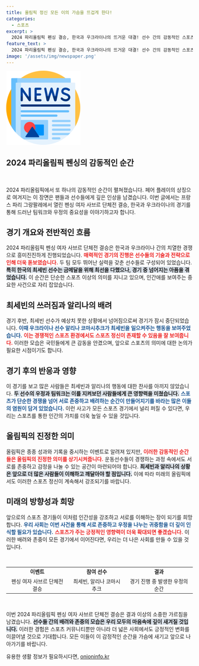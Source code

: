 ```yaml
---
title: 올림픽 정신 모든 이의 가슴을 뜨겁게 한다!
categories:
  - 스포츠
excerpt: >
  2024 파리올림픽 펜싱 결승, 한국과 우크라이나의 뜨거운 대결! 선수 간의 감동적인 스포츠 정신이 담긴 한 장면이 화제다. 궁금하지 않나요?
feature_text: >
  2024 파리올림픽 펜싱 결승, 한국과 우크라이나의 뜨거운 대결! 선수 간의 감동적인 스포츠 정신이 담긴 한 장면이 화제다. 궁금하지 않나요?
image: '/assets/img/newspaper.png'
---
```


<p><img src="/assets/img/newspaper.png" alt="kimp 속보" /></p>

<h2 data-ke-size="size26">2024 파리올림픽 펜싱의 감동적인 순간</h2>

<p data-ke-size="size16">&nbsp;</p>

<p>2024 파리올림픽에서 또 하나의 감동적인 순간이 펼쳐졌습니다. 페어 플레이의 상징으로 여겨지는 이 장면은 팬들과 선수들에게 깊은 인상을 남겼습니다. 이번 글에서는 프랑스 파리 그랑팔레에서 열린 펜싱 여자 사브르 단체전 결승, 한국과 우크라이나의 경기를 통해 드러난 팀워크와 우정의 중요성을 이야기하고자 합니다.</p>

<h2>경기 개요와 전반적인 흐름</h2>

<p>2024 파리올림픽 펜싱 여자 사브르 단체전 결승은 한국과 우크라이나 간의 치열한 경쟁으로 흥미진진하게 진행되었습니다. <b><span style="color: #ee2323;">매력적인 경기의 진행은 선수들의 기술과 전략으로 인해 더욱 돋보였습니다.</span></b> 두 팀 모두 뛰어난 실력을 갖춘 선수들로 구성되어 있었습니다. <b><span style="background-color: #21538527;">특히 한국의 최세빈 선수는 금메달을 위해 최선을 다했으나, 경기 중 넘어지는 아픔을 겪었습니다.</span></b> 이 순간은 단순한 스포츠 이상의 의미를 지니고 있으며, 인간애를 보여주는 중요한 사건으로 자리 잡았습니다.</p>

<h2>최세빈의 쓰러짐과 알리나의 배려</h2>

<p>경기 후반, 최세빈 선수가 예상치 못한 상황에서 넘어짐으로써 경기가 잠시 중단되었습니다. <b><span style="color: #1a5490;">이때 우크라이나 선수 알리나 코마시추크가 최세빈을 일으켜주는 행동을 보여주었습니다.</span></b> <b><span style="color: #ee2323;">이는 경쟁적인 스포츠 환경에서도 스포츠 정신이 존재할 수 있음을 잘 보여줍니다.</span></b> 이러한 모습은 국민들에게 큰 감동을 안겼으며, 앞으로 스포츠의 의미에 대한 논의가 필요한 시점이기도 합니다.</p>

<h2>경기 후의 반응과 영향</h2>

<p>이 경기를 보고 많은 사람들은 최세빈과 알리나의 행동에 대한 찬사를 아끼지 않았습니다. <b><span style="background-color: #21538527;">두 선수의 우정과 팀워크는 이를 지켜보던 사람들에게 큰 영향력을 미쳤습니다.</span></b> <b><span style="color: #1a5490;">스포츠가 단순한 경쟁을 넘어 서로 존중하고 배려하는 순간이 만들어지기를 바라는 많은 이들의 염원이 담겨 있었습니다.</span></b> 이런 사고가 모든 스포츠 경기에서 널리 퍼질 수 있다면, 우리는 스포츠를 통한 인간의 가치를 더욱 높일 수 있을 것입니다.</p>

<h2>올림픽의 진정한 의미</h2>

<p>올림픽은 종종 성과와 기록을 중시하는 이벤트로 알려져 있지만, <b><span style="color: #ee2323;">이러한 감동적인 순간들은 올림픽의 진정한 의미를 상기시켜줍니다.</span></b> 운동선수들이 경쟁하는 과정 속에서도 서로를 존중하고 감정을 나눌 수 있는 공간이 마련되어야 합니다. <b><span style="background-color: #21538527;">최세빈과 알리나의 상황은 앞으로 더 많은 사람들이 이해하고 깨달아야 할 점입니다.</span></b> 이에 따라 미래의 올림픽에서도 이러한 스포츠 정신이 계속해서 강조되기를 바랍니다.</p>

<h2>미래의 방향성과 희망</h2>

<p>앞으로의 스포츠 경기들이 이처럼 인간성을 강조하고 서로를 이해하는 장이 되기를 희망합니다. <b><span style="color: #1a5490;">우리 사회는 이번 사건을 통해 서로 존중하고 우정을 나누는 귀중함을 더 깊이 인식할 필요가 있습니다.</span></b> <b><span style="color: #ee2323;">스포츠가 주는 긍정적인 영향력이 더욱 확대되면 좋겠습니다.</span></b> 이러한 배려와 존중이 모든 경기에서 이어진다면, 우리는 더 나은 사회를 만들 수 있을 것입니다.</p>

<p data-ke-size="size16">&nbsp;</p>

<table style="width: 100%;">
<tr>
<td style="text-align: center; height: 17px;"><b>이벤트</b></td>
<td style="text-align: center; height: 17px;"><b>참여 선수</b></td>
<td style="text-align: center; height: 17px;"><b>결과</b></td>
</tr>
<tr>
<td style="text-align: center; height: 17px;">펜싱 여자 사브르 단체전 결승</td>
<td style="text-align: center; height: 17px;">최세빈, 알리나 코마시추크</td>
<td style="text-align: center; height: 17px;">경기 진행 중 발생한 우정의 순간</td>
</tr>
</table>

<p data-ke-size="size16">&nbsp;</p>

<p>이번 2024 파리올림픽 펜싱 여자 사브르 단체전 결승은 결과 이상의 소중한 가르침을 남겼습니다. <b><span style="background-color: #21538527;">선수들 간의 배려와 존중의 모습은 우리 모두의 마음속에 깊이 새겨질 것입니다.</span></b> 이러한 경험은 스포츠 커뮤니티뿐만 아니라 더 넓은 사회에서도 긍정적인 변화를 이끌어낼 것으로 기대합니다. 모든 이들이 이 감정적인 순간을 가슴에 새기고 앞으로 나아가기를 바랍니다.</p>
유용한 생활 정보가 필요하시다면, <a href="https://onioninfo.kr" rel="dofollow">onioninfo.kr</a>


